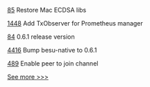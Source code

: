 
[85](https://github.com/hyperledger/besu-native/pull/85) Restore Mac ECDSA libs

[1448](https://github.com/hyperledger/caliper/pull/1448) Add TxObserver for Prometheus manager

[84](https://github.com/hyperledger/besu-native/pull/84) 0.6.1 release version

[4416](https://github.com/hyperledger/besu/pull/4416) Bump besu-native to 0.6.1

[489](https://github.com/hyperledger/cello/pull/489) Enable peer to join channel


[See more >>>](https://start-here.hyperledger.org/pull-requests)
